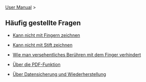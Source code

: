 [User Manual](/dragonnest/drawnote/manual/de) >

Häufig gestellte Fragen
---

- [Kann nicht mit Fingern zeichnen](fingers.md)

- [Kann nicht mit Stift zeichnen](stylus.md)

- [Wie man versehentliches Berühren mit dem Finger verhindert](mistouch.md)

- [Über die PDF-Funktion](pdf.md)

- [Über Datensicherung und Wiederherstellung](data_backup_and_recovery.md)